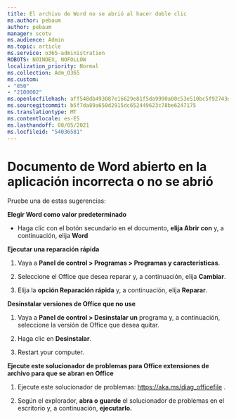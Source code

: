 ```yaml
---
title: El archivo de Word no se abrió al hacer doble clic
ms.author: pebaum
author: pebaum
manager: scotv
ms.audience: Admin
ms.topic: article
ms.service: o365-administration
ROBOTS: NOINDEX, NOFOLLOW
localization_priority: Normal
ms.collection: Adm_O365
ms.custom:
- "850"
- "2100002"
ms.openlocfilehash: aff548db493087e16629e81f5da9990a00c53e510bc5f92743dee393956d9c1c
ms.sourcegitcommit: b5f7da89a650d2915dc652449623c78be6247175
ms.translationtype: MT
ms.contentlocale: es-ES
ms.lasthandoff: 08/05/2021
ms.locfileid: "54036581"
---
```

# <a name="word-document-opened-in-the-wrong-app-or-didnt-open"></a>Documento de Word abierto en la aplicación incorrecta o no se abrió

Pruebe una de estas sugerencias:

**Elegir Word como valor predeterminado**

- Haga clic con el botón secundario en el documento, **elija Abrir con** y, a continuación, elija **Word**

**Ejecutar una reparación rápida**

1. Vaya a **Panel de control > Programas > Programas y características**.

2. Seleccione el Office que desea reparar y, a continuación, elija **Cambiar**.

3. Elija la **opción Reparación rápida** y, a continuación, elija **Reparar**.

**Desinstalar versiones de Office que no use**

1. Vaya a **Panel de control > Desinstalar un** programa y, a continuación, seleccione la versión de Office que desea quitar.

2. Haga clic en **Desinstalar**.

3. Restart your computer.

**Ejecute este solucionador de problemas para Office extensiones de archivo para que se abran en Office**

1. Ejecute este solucionador de problemas: https://aka.ms/diag_officefile .

2. Según el explorador, **abra o** **guarde** el solucionador de problemas en el escritorio y, a continuación, **ejecutarlo.**
